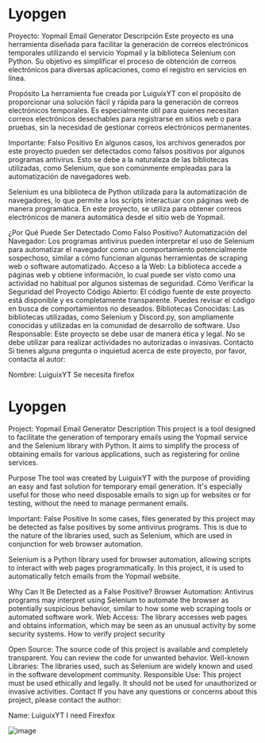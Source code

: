# Lyopgen
Proyecto: Yopmail Email Generator
Descripción
Este proyecto es una herramienta diseñada para facilitar la generación de correos electrónicos temporales utilizando el servicio Yopmail y la biblioteca Selenium con Python. Su objetivo es simplificar el proceso de obtención de correos electrónicos para diversas aplicaciones, como el registro en servicios en línea.

Propósito
La herramienta fue creada por LuiguixYT con el propósito de proporcionar una solución fácil y rápida para la generación de correos electrónicos temporales. Es especialmente útil para quienes necesitan correos electrónicos desechables para registrarse en sitios web o para pruebas, sin la necesidad de gestionar correos electrónicos permanentes.

Importante: Falso Positivo
En algunos casos, los archivos generados por este proyecto pueden ser detectados como falsos positivos por algunos programas antivirus. Esto se debe a la naturaleza de las bibliotecas utilizadas, como Selenium, que son comúnmente empleadas para la automatización de navegadores web.

Selenium es una biblioteca de Python utilizada para la automatización de navegadores, lo que permite a los scripts interactuar con páginas web de manera programática. En este proyecto, se utiliza para obtener correos electrónicos de manera automática desde el sitio web de Yopmail.

¿Por Qué Puede Ser Detectado Como Falso Positivo?
Automatización del Navegador: Los programas antivirus pueden interpretar el uso de Selenium para automatizar el navegador como un comportamiento potencialmente sospechoso, similar a cómo funcionan algunas herramientas de scraping web o software automatizado.
Acceso a la Web: La biblioteca accede a páginas web y obtiene información, lo cual puede ser visto como una actividad no habitual por algunos sistemas de seguridad.
Cómo Verificar la Seguridad del Proyecto
Código Abierto: El código fuente de este proyecto está disponible y es completamente transparente. Puedes revisar el código en busca de comportamientos no deseados.
Bibliotecas Conocidas: Las bibliotecas utilizadas, como Selenium y Discord.py, son ampliamente conocidas y utilizadas en la comunidad de desarrollo de software.
Uso Responsable: Este proyecto se debe usar de manera ética y legal. No se debe utilizar para realizar actividades no autorizadas o invasivas.
Contacto
Si tienes alguna pregunta o inquietud acerca de este proyecto, por favor, contacta al autor:

Nombre: LuiguixYT
Se necesita firefox

# Lyopgen
Project: Yopmail Email Generator
Description
This project is a tool designed to facilitate the generation of temporary emails using the Yopmail service and the Selenium library with Python. It aims to simplify the process of obtaining emails for various applications, such as registering for online services.

Purpose
The tool was created by LuiguixYT with the purpose of providing an easy and fast solution for temporary email generation. It's especially useful for those who need disposable emails to sign up for websites or for testing, without the need to manage permanent emails.

Important: False Positive
In some cases, files generated by this project may be detected as false positives by some antivirus programs. This is due to the nature of the libraries used, such as Selenium, which are used in conjunction for web browser automation.

Selenium is a Python library used for browser automation, allowing scripts to interact with web pages programmatically. In this project, it is used to automatically fetch emails from the Yopmail website.

Why Can It Be Detected as a False Positive?
Browser Automation: Antivirus programs may interpret using Selenium to automate the browser as potentially suspicious behavior, similar to how some web scraping tools or automated software work.
Web Access: The library accesses web pages and obtains information, which may be seen as an unusual activity by some security systems.
How to verify project security

Open Source: The source code of this project is available and completely transparent. You can review the code for unwanted behavior.
Well-known Libraries: The libraries used, such as Selenium are widely known and used in the software development community.
Responsible Use: This project must be used ethically and legally. It should not be used for unauthorized or invasive activities.
Contact
If you have any questions or concerns about this project, please contact the author:

Name: LuiguixYT
I need Firexfox

![image](https://github.com/user-attachments/assets/99ff1e39-8429-4649-b755-606a7ea67d63)
